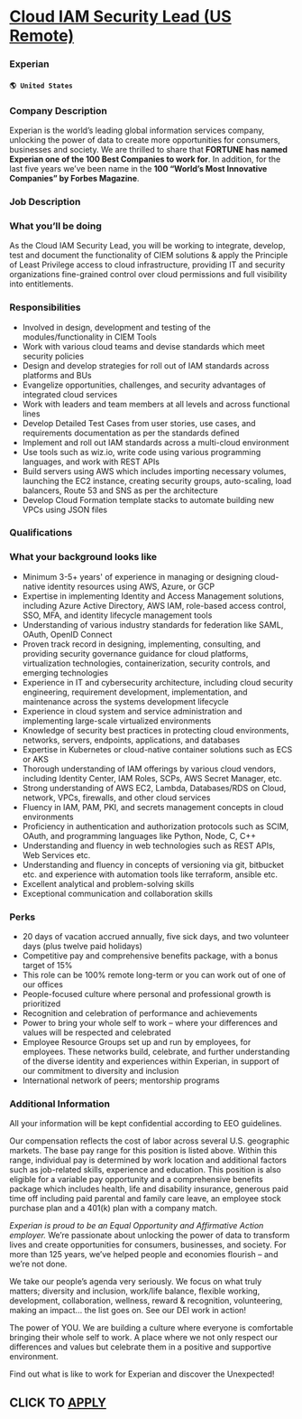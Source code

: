 # [Cloud IAM Security Lead (US Remote)](https://www.remotewlb.com/apply/cloud-iam-security-lead-us-remote-65711)  
### Experian  
#### `🌎 United States`  

### Company Description

Experian is the world’s leading global information services company, unlocking the power of data to create more opportunities for consumers, businesses and society. We are thrilled to share that **FORTUNE has named Experian one of the 100 Best Companies to work for**. In addition, for the last five years we’ve been name in the **100 “World’s Most Innovative Companies” by Forbes Magazine**.

### Job Description

### What you’ll be doing

As the Cloud IAM Security Lead, you will be working to integrate, develop, test and document the functionality of CIEM solutions & apply the Principle of Least Privilege access to cloud infrastructure, providing IT and security organizations fine-grained control over cloud permissions and full visibility into entitlements.

### Responsibilities

  * Involved in design, development and testing of the modules/functionality in CIEM Tools
  * Work with various cloud teams and devise standards which meet security policies 
  * Design and develop strategies for roll out of IAM standards across platforms and BUs
  * Evangelize opportunities, challenges, and security advantages of integrated cloud services
  * Work with leaders and team members at all levels and across functional lines
  * Develop Detailed Test Cases from user stories, use cases, and requirements documentation as per the standards defined 
  * Implement and roll out IAM standards across a multi-cloud environment
  * Use tools such as wiz.io, write code using various programming languages, and work with REST APIs
  * Build servers using AWS which includes importing necessary volumes, launching the EC2 instance, creating security groups, auto-scaling, load balancers, Route 53 and SNS as per the architecture
  * Develop Cloud Formation template stacks to automate building new VPCs using JSON files

### Qualifications

### What your background looks like

  * Minimum 3-5+ years' of experience in managing or designing cloud-native identity resources using AWS, Azure, or GCP
  * Expertise in implementing Identity and Access Management solutions, including Azure Active Directory, AWS IAM, role-based access control, SSO, MFA, and identity lifecycle management tools
  * Understanding of various industry standards for federation like SAML, OAuth, OpenID Connect
  * Proven track record in designing, implementing, consulting, and providing security governance guidance for cloud platforms, virtualization technologies, containerization, security controls, and emerging technologies 
  * Experience in IT and cybersecurity architecture, including cloud security engineering, requirement development, implementation, and maintenance across the systems development lifecycle
  * Experience in cloud system and service administration and implementing large-scale virtualized environments
  * Knowledge of security best practices in protecting cloud environments, networks, servers, endpoints, applications, and databases
  * Expertise in Kubernetes or cloud-native container solutions such as ECS or AKS
  * Thorough understanding of IAM offerings by various cloud vendors, including Identity Center, IAM Roles, SCPs, AWS Secret Manager, etc. 
  * Strong understanding of AWS EC2, Lambda, Databases/RDS on Cloud, network, VPCs, firewalls, and other cloud services
  * Fluency in IAM, PAM, PKI, and secrets management concepts in cloud environments
  * Proficiency in authentication and authorization protocols such as SCIM, OAuth, and programming languages like Python, Node, C, C++
  * Understanding and fluency in web technologies such as REST APIs, Web Services etc. 
  * Understanding and fluency in concepts of versioning via git, bitbucket etc. and experience with automation tools like terraform, ansible etc. 
  * Excellent analytical and problem-solving skills
  * Exceptional communication and collaboration skills

### Perks

  * ​20 days of vacation accrued annually, five sick days, and two volunteer days (plus twelve paid holidays) 
  * Competitive pay and comprehensive benefits package, with a bonus target of 15% 
  * This role can be 100% remote long-term or you can work out of one of our offices 
  * People-focused culture where personal and professional growth is prioritized 
  * Recognition and celebration of performance and achievements 
  * Power to bring your whole self to work – where your differences and values will be respected and celebrated 
  * Employee Resource Groups set up and run by employees, for employees. These networks build, celebrate, and further understanding of the diverse identity and experiences within Experian, in support of our commitment to diversity and inclusion 
  * International network of peers; mentorship programs   

### Additional Information

All your information will be kept confidential according to EEO guidelines.

Our compensation reflects the cost of labor across several U.S. geographic markets. The base pay range for this position is listed above. Within this range, individual pay is determined by work location and additional factors such as job-related skills, experience and education. This position is also eligible for a variable pay opportunity and a comprehensive benefits package which includes health, life and disability insurance, generous paid time off including paid parental and family care leave, an employee stock purchase plan and a 401(k) plan with a company match.

 _Experian is proud to be an Equal Opportunity and Affirmative Action employer._ We’re passionate about unlocking the power of data to transform lives and create opportunities for consumers, businesses, and society. For more than 125 years, we’ve helped people and economies flourish – and we’re not done.

We take our people’s agenda very seriously. We focus on what truly matters; diversity and inclusion, work/life balance, flexible working, development, collaboration, wellness, reward & recognition, volunteering, making an impact... the list goes on. See our DEI work in action!

The power of YOU. We are building a culture where everyone is comfortable bringing their whole self to work. A place where we not only respect our differences and values but celebrate them in a positive and supportive environment.

Find out what is like to work for Experian and discover the Unexpected!

  
## CLICK TO [APPLY](https://www.remotewlb.com/apply/cloud-iam-security-lead-us-remote-65711)

